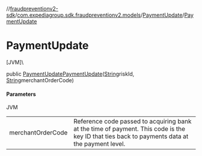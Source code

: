 //[fraudpreventionv2-sdk](../../../index.md)/[com.expediagroup.sdk.fraudpreventionv2.models](../index.md)/[PaymentUpdate](index.md)/[PaymentUpdate](-payment-update.md)

# PaymentUpdate

[JVM]\

public [PaymentUpdate](index.md)[PaymentUpdate](-payment-update.md)([String](https://docs.oracle.com/javase/8/docs/api/java/lang/String.html)riskId, [String](https://docs.oracle.com/javase/8/docs/api/java/lang/String.html)merchantOrderCode)

#### Parameters

JVM

| | |
|---|---|
| merchantOrderCode | Reference code passed to acquiring bank at the time of payment. This code is the key ID that ties back to payments data at the payment level. |
